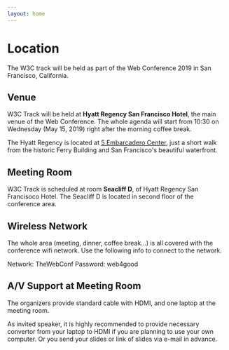 ```yaml
---
layout: home
---
```


# Location

The W3C track will be held as part of the Web Conference 2019 in San Francisco, California. 

## Venue

W3C Track will be held at <b>Hyatt Regency San Francisco Hotel</b>, the main venue of the Web Conference. The whole agenda will start from 10:30 on Wednesday (May 15, 2019) right after the morning coffee break.

The Hyatt Regency is located at <a href="https://goo.gl/maps/ee5CyjLYoot">5 Embarcadero Center</a>, just a short walk from the historic Ferry Building and San Francisco's beautiful waterfront.

## Meeting Room

W3C Track is scheduled at room <b>Seacliff D</b>, of Hyatt Regency San Francisoco Hotel. The Seacliff D is located in second floor of the conference area.

## Wireless Network

The whole area (meeting, dinner, coffee break...) is all covered with the conference wifi network. Use the following info to connect to the network.

Network: TheWebConf
Password: web4good

## A/V Support at Meeting Room

The organizers provide standard cable with HDMI, and one laptop at the meeting room. 

As invited speaker, it is highly recommended to provide necessary convertor from your laptop to HDMI if you are planning to use your own computer. Or you send your slides or link of slides via e-mail in advance.


